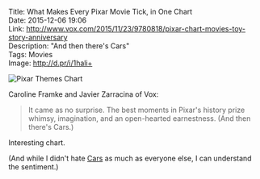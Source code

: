 Title: What Makes Every Pixar Movie Tick, in One Chart  
Date: 2015-12-06 19:06  
Link: http://www.vox.com/2015/11/23/9780818/pixar-chart-movies-toy-story-anniversary  
Description: "And then there's Cars"  
Tags: Movies  
Image: http://d.pr/i/1hali+  

![Pixar Themes Chart][d]

Caroline Framke and Javier Zarracina of Vox:

> It came as no surprise. The best moments in Pixar's history prize whimsy, imagination, and an open-hearted earnestness. (And then there's Cars.)

Interesting chart.

(And while I didn't hate [Cars][wikipedia] as much as everyone else, I can understand the sentiment.)

[d]: http://d.pr/i/1hali+ "Pixar Themes Chart"
[wikipedia]: https://en.wikipedia.org/wiki/Cars_(film) "Wikipedia: Cars (film)"